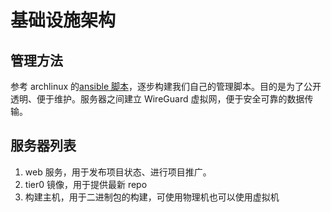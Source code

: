 # 基础设施架构

## 管理方法

参考 archlinux 的[ansible 脚本](https://github.com/archlinux/infrastructure)，逐步构建我们自己的管理脚本。目的是为了公开透明、便于维护。服务器之间建立 WireGuard 虚拟网，便于安全可靠的数据传输。

## 服务器列表

1. web 服务，用于发布项目状态、进行项目推广。
2. tier0 镜像，用于提供最新 repo
3. 构建主机，用于二进制包的构建，可使用物理机也可以使用虚拟机
